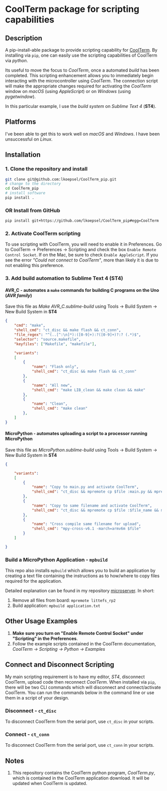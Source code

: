 # CoolTerm package for scripting capabilities
## Description
A pip-install-able package to provide scripting capability for [CoolTerm](https://freeware.the-meiers.org). By installing via `pip`, one can easily use the scripting capabilities of CoolTerm via *python*.

Its useful to move the focus to *CoolTerm*, once a automated *build* has been completed. This scripting enhancement allows you to immediately begin interacting with the microcontroller using *CoolTerm*. The connection script will make the appropriate changes required for activating the *CoolTerm* window on *macOS* (using *AppleScript*) or on *Windows* (using *pygetwindow*). 

In this particular example, I use the *build system* on *Sublime Text 4* (**ST4**).

## Platforms
I've been able to get this to work well on *macOS* and *Windows*. I have been unsuccessful on *Linux*.
 
## Installation

### 1. Clone the repository and install
```bash
git clone git@github.com:lkoepsel/CoolTerm_pip.git
# change to the directory
cd CoolTerm_pip
# install software
pip install .
```
### OR Install from GitHub

```bash
pip install git+https://github.com/lkoepsel/CoolTerm_pip#egg=CoolTerm
```

### 2. Activate CoolTerm scripting
To use scripting with CoolTerm, you will need to enable it in Preferences. Go to CoolTerm -> Preferences -> Scripting and check the box `Enable Remote Control Socket`. If on the Mac, be sure to check `Enable AppleScript`. If you see the error *"Could not connect to CoolTerm"*, more than likely it is due to not enabling this preference. 

### 3. Add build automation to Sublime Text 4 (ST4)
#### AVR_C - automates a `make` commands for building C programs on the Uno (*AVR family*)
Save this file as *Make AVR_C.sublime-build* using Tools -> Build System -> New Build System in **ST4**
```json
{
	"cmd": "make",
	"shell_cmd": "ct_disc && make flash && ct_conn",
	"file_regex": "^(..[^:\n]*):([0-9]+):?([0-9]+)?:? (.*)$",
	"selector": "source.makefile",
	"keyfiles": ["Makefile", "makefile"],

	"variants":
	[
		{
			"name": "Flash only",
			"shell_cmd": "ct_disc && make flash && ct_conn"
		},
		{
			"name": "All new",
			"shell_cmd": "make LIB_clean && make clean && make"
		},
		{
			"name": "Clean",
			"shell_cmd": "make clean"
		},
	]
}
```

#### MicroPython - automates uploading a script to a processor running MicroPython
Save this file as *MicroPython.sublime-build* using Tools -> Build System -> New Build System in **ST4**
```json
{

	"variants":
	[
		{
			"name": "Copy to main.py and activate CoolTerm",
			"shell_cmd": "ct_disc && mpremote cp $file :main.py && mpremote reset && ct_conn"
		},
		{
			"name": "Copy to same filename and activate CoolTerm",
			"shell_cmd": "ct_disc && mpremote cp $file :$file_name && mpremote reset && ct_conn"
		},
		{
			"name": "Cross compile same filename for upload",
			"shell_cmd": "mpy-cross-v6.1 -march=armv6m $file"
		}
	]

}
```
### Build a MicroPython Application - `mpbuild`
This repo also installs `mpbuild` which allows you to build an application by creating a text file containing the instructions as to how/where to copy files required for the application. 

Detailed explanation can be found in my repository [microserver](https://github.com/lkoepsel/microserver). In short:

1. Remove all files from board: `mpremote littefs_rp2`
2. Build application: `mpbuild application.txt`

 
## Other Usage Examples
1. **Make sure you turn on "Enable Remote Control Socket" under "Scripting" in the Preferences**. 
2. Follow the example scripts contained in the CoolTerm documentation, *CoolTerm -> Scripting -> Python -> Examples*

## Connect and Disconnect Scripting
My main scripting requirement is to have my editor, *ST4*, disconnect CoolTerm, upload code then reconnect *CoolTerm*. When installed via `pip`, there will be two CLI commands which will disconnect and connect/activate CoolTerm. You can run the commands below in the command line or use them in a script of your design. 

### Disconnect - `ct_disc`
To disconnect CoolTerm from the serial port, use `ct_disc` in your scripts.

### Connect - `ct_conn`
To disconnect CoolTerm from the serial port, use `ct_conn` in your scripts.

## Notes
1. This repository contains the CoolTerm python program, *CoolTerm.py*, which is contained in the CoolTerm application download. It will be updated when CoolTerm is updated.

